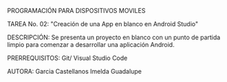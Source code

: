PROGRAMACIÓN PARA DISPOSITIVOS MOVILES

TAREA No. 02: 
"Creación de una App en blanco en Android Studio"

DESCRIPCIÓN:
Se presenta un proyecto en blanco con un punto de partida limpio para comenzar a desarrollar una aplicación Android.

PRERREQUISITOS:
Git/ Visual Studio Code

AUTORA:
Garcia Castellanos Imelda Guadalupe

